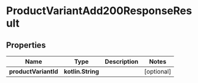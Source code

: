 
# ProductVariantAdd200ResponseResult

## Properties
| Name | Type | Description | Notes |
| ------------ | ------------- | ------------- | ------------- |
| **productVariantId** | **kotlin.String** |  |  [optional] |



